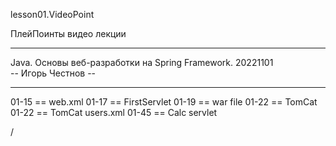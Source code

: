 
lesson01.VideoPoint

ПлейПоинты видео лекции

---
Java. Основы веб-разработки на Spring Framework. 20221101  
-- Игорь Честнов --

---  
01-15 == web.xml
01-17 == FirstServlet
01-19 == war file
01-22 == TomCat
01-22 == TomCat users.xml
01-45 == Calc servlet










/